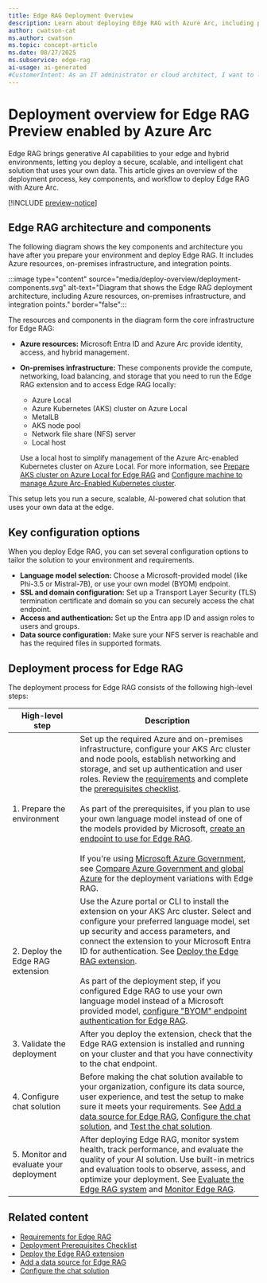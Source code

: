 ```yaml
---
title: Edge RAG Deployment Overview
description: Learn about deploying Edge RAG with Azure Arc, including prerequisites, configuration options, and steps for secure, scalable AI at the edge.
author: cwatson-cat
ms.author: cwatson
ms.topic: concept-article
ms.date: 08/27/2025
ms.subservice: edge-rag
ai-usage: ai-generated
#CustomerIntent: As an IT administrator or cloud architect, I want to learn about deploying and configuring Edge RAG with Azure Arc so that I can enable a secure, scalable AI-powered chat solution using my organization's data at the edge.
---
```


# Deployment overview for Edge RAG Preview enabled by Azure Arc

Edge RAG brings generative AI capabilities to your edge and hybrid environments, letting you deploy a secure, scalable, and intelligent chat solution that uses your own data. This article gives an overview of the deployment process, key components, and workflow to deploy Edge RAG with Azure Arc.

[!INCLUDE [preview-notice](includes/preview-notice.md)]

## Edge RAG architecture and components

The following diagram shows the key components and architecture you have after you prepare your environment and deploy Edge RAG. It includes Azure resources, on-premises infrastructure, and integration points.

<!-- Art Library Source# ConceptArt-0-000-95 -->
:::image type="content" source="media/deploy-overview/deployment-components.svg" alt-text="Diagram that shows the Edge RAG deployment architecture, including Azure resources, on-premises infrastructure, and integration points." border="false":::

The resources and components in the diagram form the core infrastructure for Edge RAG:

- **Azure resources:**
  Microsoft Entra ID and Azure Arc provide identity, access, and hybrid management.

- **On-premises infrastructure:**
  These components provide the compute, networking, load balancing, and storage that you need to run the Edge RAG extension and to access Edge RAG locally:

  - Azure Local
  - Azure Kubernetes (AKS) cluster on Azure Local
  - MetalLB
  - AKS node pool
  - Network file share (NFS) server
  - Local host

  Use a local host to simplify management of the Azure Arc-enabled Kubernetes cluster on Azure Local. For more information, see  [Prepare AKS cluster on Azure Local for Edge RAG](prepare-aks-cluster.md) and [Configure machine to manage Azure Arc-Enabled Kubernetes cluster](configure-driver-machine.md).

This setup lets you run a secure, scalable, AI-powered chat solution that uses your own data at the edge.

## Key configuration options

When you deploy Edge RAG, you can set several configuration options to tailor the solution to your environment and requirements.

- **Language model selection:** Choose a Microsoft-provided model (like Phi-3.5 or Mistral-7B), or use your own model (BYOM) endpoint.
- **SSL and domain configuration:** Set up a Transport Layer Security (TLS) termination certificate and domain so you can securely access the chat endpoint.
- **Access and authentication:** Set up the Entra app ID and assign roles to users and groups.
- **Data source configuration:** Make sure your NFS server is reachable and has the required files in supported formats.

## Deployment process for Edge RAG

The deployment process for Edge RAG consists of the following high-level steps:

| High-level step  | Description |
|-----------------|-----------------------------------------------------------|
| 1. Prepare the environment               | Set up the required Azure and on-premises infrastructure, configure your AKS Arc cluster and node pools, establish networking and storage, and set up authentication and user roles. Review the [requirements](requirements.md) and complete the [prerequisites checklist](complete-prerequisites.md). <br><br>As part of the prerequisites, if you plan to use your own language model instead of one of the models provided by Microsoft,  [create an endpoint to use for Edge RAG](prepare-model-endpoint.md). <br><br>If you're using [Microsoft Azure Government](/azure/azure-government/documentation-government-welcome), see [Compare Azure Government and global Azure](/azure/azure-government/compare-azure-government-global-azure#edge-rag-preview-enabled-by-azure-arc) for the deployment variations with Edge RAG. |
| 2. Deploy the Edge RAG extension         | Use the Azure portal or CLI to install the extension on your AKS Arc cluster. Select and configure your preferred language model, set up security and access parameters, and connect the extension to your Microsoft Entra ID for authentication. See [Deploy the Edge RAG extension](deploy.md). <br><br>As part of the deployment step, if you configured Edge RAG to use your own language model instead of a Microsoft provided model, [configure "BYOM" endpoint authentication for Edge RAG](configure-endpoint-authentication.md).|
| 3. Validate the deployment               | After you deploy the extension, check that the Edge RAG extension is installed and running on your cluster and that you have connectivity to the chat endpoint.                                                                |
| 4. Configure chat solution               | Before making the chat solution available to your organization, configure its data source, user experience, and test the setup to make sure it meets your requirements. See [Add a data source for Edge RAG](add-data-source.md), [Configure the chat solution](build-chat-solution-overview.md), and [Test the chat solution](test-end-user-app.md). |
| 5. Monitor and evaluate your deployment  | After deploying Edge RAG, monitor system health, track performance, and evaluate the quality of your AI solution. Use built-in metrics and evaluation tools to observe, assess, and optimize your deployment. See [Evaluate the Edge RAG system](evaluate-solution.md) and [Monitor Edge RAG](observability.md). |

## Related content

- [Requirements for Edge RAG](requirements.md)
- [Deployment Prerequisites Checklist](complete-prerequisites.md)
- [Deploy the Edge RAG extension](deploy.md)
- [Add a data source for Edge RAG](add-data-source.md)
- [Configure the chat solution](build-chat-solution-overview.md)